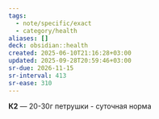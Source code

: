 ```yaml
---
tags:
  - note/specific/exact
  - category/health
aliases: []
deck: obsidian::health
created: 2025-06-10T21:16:28+03:00
updated: 2025-09-28T20:59:46+03:00
sr-due: 2026-11-15
sr-interval: 413
sr-ease: 310
---
```


**К2**
—
20-30г петрушки - суточная норма

